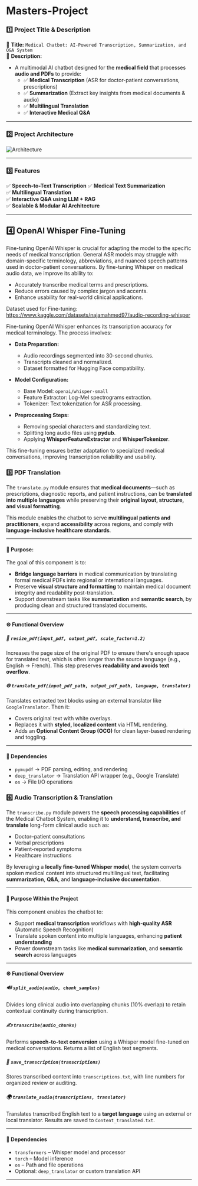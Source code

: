 # Masters-Project

### **1️⃣ Project Title & Description**  
🔹 **Title:** `Medical Chatbot: AI-Powered Transcription, Summarization, and Q&A System`  
🔹 **Description:**  
   - A multimodal AI chatbot designed for the **medical field** that processes **audio and PDFs** to provide:  
     - ✅ **Medical Transcription** (ASR for doctor-patient conversations, prescriptions)  
     - ✅ **Summarization** (Extract key insights from medical documents & audio)  
     - ✅ **Multilingual Translation**  
     - ✅ **Interactive Medical Q&A**

---

### **2️⃣ Project Architecture**  

![Architecture](image.png)

---

### **3️⃣ Features**  
✅ **Speech-to-Text Transcription**
✅ **Medical Text Summarization**  
✅ **Multilingual Translation**  
✅ **Interactive Q&A using LLM + RAG**   
✅ **Scalable & Modular AI Architecture**  

---

## 4️⃣ OpenAI Whisper Fine-Tuning

Fine-tuning OpenAI Whisper is crucial for adapting the model to the specific needs of medical transcription. General ASR models may struggle with domain-specific terminology, abbreviations, and nuanced speech patterns used in doctor-patient conversations. By fine-tuning Whisper on medical audio data, we improve its ability to:
- Accurately transcribe medical terms and prescriptions.
- Reduce errors caused by complex jargon and accents.
- Enhance usability for real-world clinical applications.

Dataset used for Fine-tuning: https://www.kaggle.com/datasets/najamahmed97/audio-recording-whisper

Fine-tuning OpenAI Whisper enhances its transcription accuracy for medical terminology. The process involves:

- **Data Preparation:**
  - Audio recordings segmented into 30-second chunks.
  - Transcripts cleaned and normalized.
  - Dataset formatted for Hugging Face compatibility.

- **Model Configuration:**
  - Base Model: `openai/whisper-small`
  - Feature Extractor: Log-Mel spectrograms extraction.
  - Tokenizer: Text tokenization for ASR processing.

- **Preprocessing Steps:**
  - Removing special characters and standardizing text.
  - Splitting long audio files using **pydub**.
  - Applying **WhisperFeatureExtractor** and **WhisperTokenizer**.

This fine-tuning ensures better adaptation to specialized medical conversations, improving transcription reliability and usability.

### 5️⃣ PDF Translation

The `translate.py` module ensures that **medical documents**—such as prescriptions, diagnostic reports, and patient instructions, can be **translated into multiple languages** while preserving their **original layout, structure, and visual formatting**.

This module enables the chatbot to serve **multilingual patients and practitioners**, expand **accessibility** across regions, and comply with **language-inclusive healthcare standards**.

---

#### 🎯 Purpose:

The goal of this component is to:

- **Bridge language barriers** in medical communication by translating formal medical PDFs into regional or international languages.
- Preserve **visual structure and formatting** to maintain medical document integrity and readability post-translation.
- Support downstream tasks like **summarization** and **semantic search**, by producing clean and structured translated documents.

---

#### ⚙️ Functional Overview

##### 🔧 `resize_pdf(input_pdf, output_pdf, scale_factor=1.2)`  
Increases the page size of the original PDF to ensure there's enough space for translated text, which is often longer than the source language (e.g., English → French). This step preserves **readability and avoids text overflow**.

##### 🌐 `translate_pdf(input_pdf_path, output_pdf_path, language, translator)`  
Translates extracted text blocks using an external translator like `GoogleTranslator`. Then it:
- Covers original text with white overlays.
- Replaces it with **styled, localized content** via HTML rendering.
- Adds an **Optional Content Group (OCG)** for clean layer-based rendering and toggling.

---

#### 🧰 Dependencies

- `pymupdf` → PDF parsing, editing, and rendering  
- `deep_translator` → Translation API wrapper (e.g., Google Translate)  
- `os` → File I/O operations



### 6️⃣ Audio Transcription & Translation

The `transcribe.py` module powers the **speech processing capabilities** of the Medical Chatbot System, enabling it to **understand, transcribe, and translate** long-form clinical audio such as:

- Doctor–patient consultations  
- Verbal prescriptions  
- Patient-reported symptoms  
- Healthcare instructions  

By leveraging a **locally fine-tuned Whisper model**, the system converts spoken medical content into structured multilingual text, facilitating **summarization**, **Q&A**, and **language-inclusive documentation**.

---

#### 🎯 Purpose Within the Project

This component enables the chatbot to:

- Support **medical transcription** workflows with **high-quality ASR** (Automatic Speech Recognition)
- Translate spoken content into multiple languages, enhancing **patient understanding**
- Power downstream tasks like **medical summarization**, and **semantic search** across languages

---

#### ⚙️ Functional Overview

##### 🔊 `split_audio(audio, chunk_samples)`  
Divides long clinical audio into overlapping chunks (10% overlap) to retain contextual continuity during transcription.

##### ✍️ `transcribe(audio_chunks)`  
Performs **speech-to-text conversion** using a Whisper model fine-tuned on medical conversations. Returns a list of English text segments.

##### 💾 `save_transcription(transcriptions)`  
Stores transcribed content into `transcriptions.txt`, with line numbers for organized review or auditing.

##### 🌍 `translate_audio(transcriptions, translator)`  
Translates transcribed English text to a **target language** using an external or local translator. Results are saved to `Content_translated.txt`.

---

#### 🧰 Dependencies

- `transformers` – Whisper model and processor  
- `torch` – Model inference  
- `os` – Path and file operations  
- Optional: `deep_translator` or custom translation API

---
